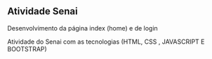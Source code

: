 ## Atividade Senai 
 Desenvolvimento da página index (home) e de login 

Atividade do Senai com as tecnologias (HTML, CSS , JAVASCRIPT E BOOTSTRAP)

